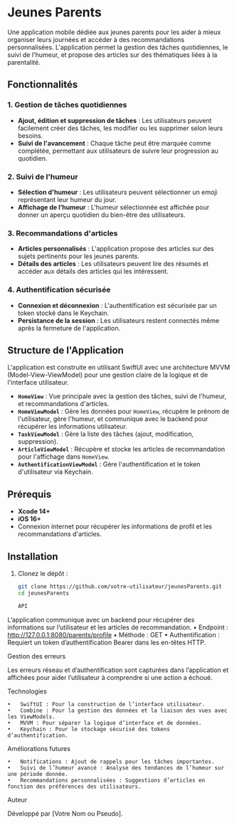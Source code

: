 # Jeunes Parents

Une application mobile dédiée aux jeunes parents pour les aider à mieux organiser leurs journées et accéder à des recommandations personnalisées. L'application permet la gestion des tâches quotidiennes, le suivi de l'humeur, et propose des articles sur des thématiques liées à la parentalité.

## Fonctionnalités

### 1. Gestion de tâches quotidiennes
- **Ajout, édition et suppression de tâches** : Les utilisateurs peuvent facilement créer des tâches, les modifier ou les supprimer selon leurs besoins.
- **Suivi de l'avancement** : Chaque tâche peut être marquée comme complétée, permettant aux utilisateurs de suivre leur progression au quotidien.

### 2. Suivi de l'humeur
- **Sélection d'humeur** : Les utilisateurs peuvent sélectionner un emoji représentant leur humeur du jour.
- **Affichage de l’humeur** : L'humeur sélectionnée est affichée pour donner un aperçu quotidien du bien-être des utilisateurs.

### 3. Recommandations d'articles
- **Articles personnalisés** : L'application propose des articles sur des sujets pertinents pour les jeunes parents.
- **Détails des articles** : Les utilisateurs peuvent lire des résumés et accéder aux détails des articles qui les intéressent.

### 4. Authentification sécurisée
- **Connexion et déconnexion** : L'authentification est sécurisée par un token stocké dans le Keychain.
- **Persistance de la session** : Les utilisateurs restent connectés même après la fermeture de l'application.

## Structure de l'Application

L'application est construite en utilisant SwiftUI avec une architecture MVVM (Model-View-ViewModel) pour une gestion claire de la logique et de l'interface utilisateur.

- **`HomeView`** : Vue principale avec la gestion des tâches, suivi de l'humeur, et recommandations d'articles.
- **`HomeViewModel`** : Gère les données pour `HomeView`, récupère le prénom de l'utilisateur, gère l'humeur, et communique avec le backend pour récupérer les informations utilisateur.
- **`TaskViewModel`** : Gère la liste des tâches (ajout, modification, suppression).
- **`ArticleViewModel`** : Récupère et stocke les articles de recommandation pour l'affichage dans `HomeView`.
- **`AuthentificationViewModel`** : Gère l'authentification et le token d'utilisateur via Keychain.

## Prérequis

- **Xcode 14+**
- **iOS 16+**
- Connexion internet pour récupérer les informations de profil et les recommandations d'articles.

## Installation

1. Clonez le dépôt :
   ```bash
   git clone https://github.com/votre-utilisateur/jeunesParents.git
   cd jeunesParents

   API

L’application communique avec un backend pour récupérer des informations sur l’utilisateur et les articles de recommandation.
	•	Endpoint : http://127.0.0.1:8080/parents/profile
	•	Méthode : GET
	•	Authentification : Requiert un token d’authentification Bearer dans les en-têtes HTTP.

Gestion des erreurs

Les erreurs réseau et d’authentification sont capturées dans l’application et affichées pour aider l’utilisateur à comprendre si une action a échoué.

Technologies

	•	SwiftUI : Pour la construction de l’interface utilisateur.
	•	Combine : Pour la gestion des données et la liaison des vues avec les ViewModels.
	•	MVVM : Pour séparer la logique d’interface et de données.
	•	Keychain : Pour le stockage sécurisé des tokens d’authentification.

Améliorations futures

	•	Notifications : Ajout de rappels pour les tâches importantes.
	•	Suivi de l’humeur avancé : Analyse des tendances de l’humeur sur une période donnée.
	•	Recommandations personnalisées : Suggestions d’articles en fonction des préférences des utilisateurs.

Auteur

Développé par [Votre Nom ou Pseudo].
